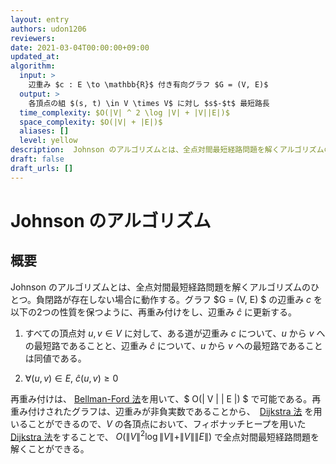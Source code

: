 ```yaml
---
layout: entry
authors: udon1206
reviewers:
date: 2021-03-04T00:00:00+09:00
updated_at:
algorithm:
  input: >
    辺重み $c : E \to \mathbb{R}$ 付き有向グラフ $G = (V, E)$
  output: >
    各頂点の組 $(s, t) \in V \times V$ に対し $s$-$t$ 最短路長
  time_complexity: $O(|V| ^ 2 \log |V| + |V||E|)$
  space_complexity: $O(|V| + |E|)$
  aliases: []
  level: yellow
description:  Johnson のアルゴリズムとは、全点対間最短経路問題を解くアルゴリズムのひとつ。負閉路が存在しない場合に動作する。$O(|V| ^ 2 \log |V| + |V||E|)$ で動く。
draft: false
draft_urls: []
---
```


# Johnson のアルゴリズム

## 概要

Johnson のアルゴリズムとは、全点対間最短経路問題を解くアルゴリズムのひとつ。負閉路が存在しない場合に動作する。グラフ $G = (V, E) $ の辺重み $c$ を以下の2つの性質を保つように、再重み付けをし、辺重み $\hat{c}$ に更新する。

1. すべての頂点対 $u, v \in V$ に対して、ある道が辺重み $c$ について、$u$ から $v$ への最短路であることと、辺重み $\hat{c}$ について、$u$ から $v$ への最短路であることは同値である。

1. $\forall (u, v) \in E, \  \hat{c} (u, v) \geq 0$

再重み付けは、 [Bellman-Ford 法](/bellman-ford)を用いて、$ O(\| V \| \| E \|) $ で可能である。再重み付けされたグラフは、辺重みが非負実数であることから、　[Dijkstra 法](/dijkstra) を用いることができるので、$V$ の各頂点において、フィボナッチヒープを用いた [Dijkstra 法](/dijkstra)をすることで、 $O(\|V\| ^ 2 \log \|V\| + \|V\|\|E\|)$ で全点対間最短経路問題を解くことができる。
